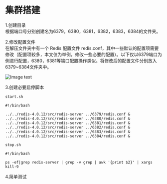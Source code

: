 # 集群搭建

1.创建目录 <br>
根据端口号分别创建名为6379，6380，6381，6382，6383，6384的文件夹。

2.修改配置文件 <br>
在解压文件夹中有一个 Redis 配置文件 redis.conf，其中一些默认的配置项需要修改（配置项较多，本文仅为举例，修改一些必要的配置）。以下仅以6379端口为例进行配置，6380，6381等端口配置操作类似。将修改后的配置文件分别放入6379~6384文件夹中。

![Image text](http://images.gitbook.cn/d35ae510-24ff-11e8-88b2-0151d97e2cb6)


3.创建必要启停脚本 <br>

```
start.sh

#!/bin/bash

../../redis-4.0.12/src/redis-server ../6379/redis.conf &
../../redis-4.0.12/src/redis-server ../6380/redis.conf &
../../redis-4.0.12/src/redis-server ../6381/redis.conf &
../../redis-4.0.12/src/redis-server ../6382/redis.conf &
../../redis-4.0.12/src/redis-server ../6383/redis.conf &
../../redis-4.0.12/src/redis-server ../6384/redis.conf &

stop.sh

#!/bin/bash

ps -ef|grep redis-server | grep -v grep | awk '{print $2}' | xargs kill-9
```

4.简单测试 <br>
